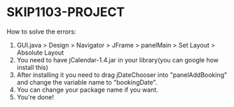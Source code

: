 # SKIP1103-PROJECT

How to solve the errors:
1. GUI.java > Design > Navigator > JFrame > panelMain > Set Layout > Absolute Layout
2. You need to have jCalendar-1.4.jar in your library(you can google how install this)
3. After installing it you need to drag jDateChooser into "panelAddBooking" and change the variable name to "bookingDate".
4. You can change your package name if you want.
5. You're done!
